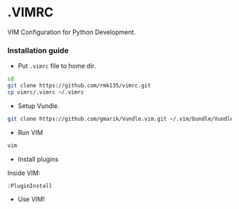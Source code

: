 # .VIMRC

VIM Configuration for Python Development.


### Installation guide

- Put `.vimrc` file to home dir.

```bash
cd
git clone https://github.com/rmk135/vimrc.git
cp vimrc/.vimrc ~/.vimrc
```

- Setup Vundle.

```bash
git clone https://github.com/gmarik/Vundle.vim.git ~/.vim/bundle/Vundle.vim
```

- Run VIM
```bash
vim
```

- Install plugins

Inside VIM:

```bash
:PluginInstall
```

- Use VIM!


